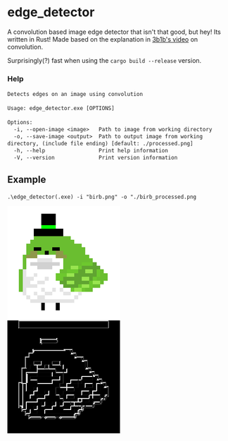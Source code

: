 # edge_detector
A convolution based image edge detector that isn't that good, but hey! Its written in Rust!
Made based on the explanation in [3b1b's video](https://youtu.be/KuXjwB4LzSA) on convolution.

Surprisingly(?) fast when using the `cargo build --release` version.

### Help
```
Detects edges on an image using convolution

Usage: edge_detector.exe [OPTIONS]

Options:
  -i, --open-image <image>   Path to image from working directory
  -o, --save-image <output>  Path to output image from working directory, (include file ending) [default: ./processed.png]
  -h, --help                 Print help information
  -V, --version              Print version information
```

## Example
`.\edge_detector(.exe) -i "birb.png" -o "./birb_processed.png`

![birb](./birb.png)
![birb_processed](./birb_processed.png)